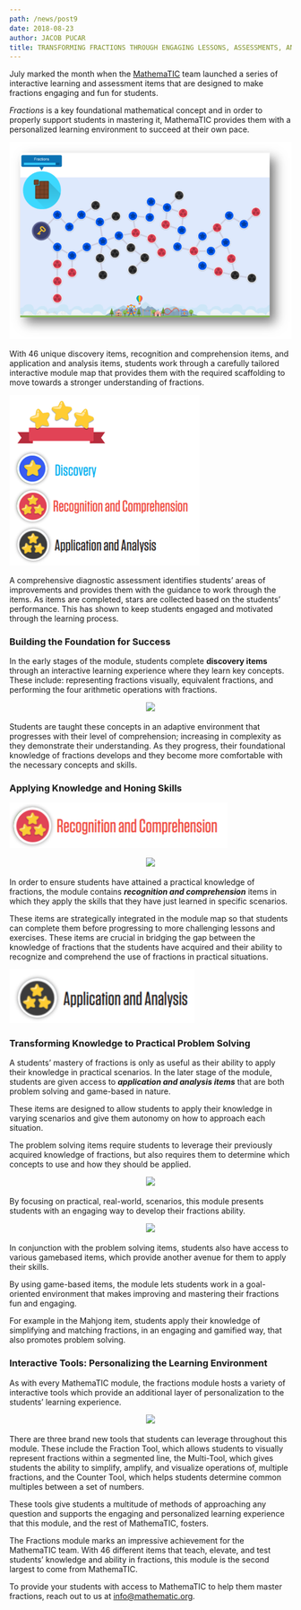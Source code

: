 ```yaml
---
path: /news/post9
date: 2018-08-23
author: JACOB PUCAR
title: TRANSFORMING FRACTIONS THROUGH ENGAGING LESSONS, ASSESSMENTS, AND GAMES
---
```


July marked the month when the [MathemaTIC](http://mathematic.lu/team.html) team launched a series of interactive learning and assessment items that are designed to make fractions engaging and fun for students.

_Fractions_ is a key foundational mathematical concept and in order to properly support students in mastering it, MathemaTIC provides them with a personalized learning environment to succeed at their own pace.

![](1.png)

With 46 unique discovery items, recognition and comprehension items, and application and analysis items, students work through a carefully tailored interactive module map that provides them with the required scaffolding to move towards a stronger understanding of fractions.

![](2.png)

A comprehensive diagnostic assessment identifies students’ areas of improvements and provides them with the guidance to work through the items. As items are completed, stars are collected based on the students’ performance. This has shown to keep students engaged and motivated through the learning process.

### Building the Foundation for Success

In the early stages of the module, students complete **discovery items** through an interactive learning experience where they learn key concepts. These include: representing fractions visually, equivalent fractions, and performing the four arithmetic operations with fractions.

<div style="text-align: center; margin-bottom: 16px;">
  <img src="https://s3.amazonaws.com/vrettamedia/mathematic_gatsby/news/9/1.gif">
</div>

Students are taught these concepts in an adaptive environment that progresses with their level of comprehension; increasing in complexity as they demonstrate their understanding. As they progress, their foundational knowledge of fractions develops and they become more comfortable with the necessary concepts and skills.

### Applying Knowledge and Honing Skills

![](4.png)

<div style="text-align: center; margin-bottom: 16px;">
  <img src="https://s3.amazonaws.com/vrettamedia/mathematic_gatsby/news/9/2.gif">
</div>

In order to ensure students have attained a practical knowledge of fractions, the module contains **_recognition and comprehension_** items in which they apply the skills that they have just learned in specific scenarios.

These items are strategically integrated in the module map so that students can complete them before progressing to more challenging lessons and exercises. These items are crucial in bridging the gap between the knowledge of fractions that the students have acquired and their ability to recognize and comprehend the use of fractions in practical situations.

![](5.png)

### Transforming Knowledge to Practical Problem Solving

A students’ mastery of fractions is only as useful as their ability to apply their knowledge in practical scenarios. In the later stage of the module, students are given access to **_application and analysis items_** that are both problem solving and game-based in nature.

These items are designed to allow students to apply their knowledge in varying scenarios and give them autonomy on how to approach each situation.

The problem solving items require students to leverage their previously acquired knowledge of fractions, but also requires them to determine which concepts to use and how they should be applied.

<div style="text-align: center; margin-bottom: 16px;">
  <img src="https://s3.amazonaws.com/vrettamedia/mathematic_gatsby/news/9/3.gif">
</div>

By focusing on practical, real-world, scenarios, this module presents students with an engaging way to develop their fractions ability.

<div style="text-align: center; margin-bottom: 16px;">
  <img src="https://s3.amazonaws.com/vrettamedia/mathematic_gatsby/news/9/4.gif">
</div>

In conjunction with the problem solving items, students also have access to various gamebased items, which provide another avenue for them to apply their skills.

By using game-based items, the module lets students work in a goal-oriented environment that makes improving and mastering their fractions fun and engaging.

For example in the Mahjong item, students apply their knowledge of simplifying and matching fractions, in an engaging and gamified way, that also promotes problem solving.

### Interactive Tools: Personalizing the Learning Environment

As with every MathemaTIC module, the fractions module hosts a variety of interactive tools which provide an additional layer of personalization to the students’ learning experience.

<div style="text-align: center; margin-bottom: 16px;">
  <img src="https://s3.amazonaws.com/vrettamedia/mathematic_gatsby/news/9/5.gif">
</div>

There are three brand new tools that students can leverage throughout this module. These include the Fraction Tool, which allows students to visually represent fractions within a segmented line, the Multi-Tool, which gives students the ability to simplify, amplify, and visualize operations of, multiple fractions, and the Counter Tool, which helps students determine common multiples between a set of numbers.

These tools give students a multitude of methods of approaching any question and supports the engaging and personalized learning experience that this module, and the rest of MathemaTIC, fosters.

The Fractions module marks an impressive achievement for the MathemaTIC team. With 46 different items that teach, elevate, and test students’ knowledge and ability in fractions, this module is the second largest to come from MathemaTIC.

To provide your students with access to MathemaTIC to help them master fractions, reach out to us at [info@mathematic.org](mailto:info@mathematic.org).
